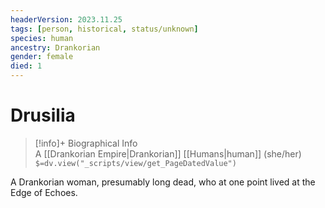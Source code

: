 ```yaml
---
headerVersion: 2023.11.25
tags: [person, historical, status/unknown]
species: human
ancestry: Drankorian
gender: female
died: 1
---
```

# Drusilia
>[!info]+ Biographical Info  
> A [[Drankorian Empire|Drankorian]] [[Humans|human]] (she/her)  
> `$=dv.view("_scripts/view/get_PageDatedValue")`

A Drankorian woman, presumably long dead, who at one point lived at the Edge of Echoes.
